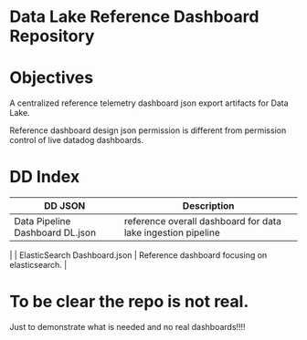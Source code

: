 # Data Lake Reference Dashboard Repository 

# Objectives
A centralized reference telemetry dashboard json export artifacts for Data Lake.

Reference dashboard design json permission is different from permission control of live datadog dashboards.

# DD Index 
| DD JSON | Description |
| ---------- | ------ | 
| Data Pipeline Dashboard DL.json | reference overall dashboard for data lake ingestion pipeline
 | 
| ElasticSearch Dashboard.json | Reference dashboard focusing on elasticsearch. | 



# To be clear the repo is not real.
Just to demonstrate what is needed and no real dashboards!!!! 